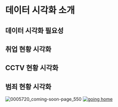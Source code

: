 # 데이터 시각화 소개

## 데이터 시각화 필요성
## 취업 현황 시각화
## CCTV 현황 시각화
## 범죄 현황 시각화

![0005720_coming-soon-page_550](https://user-images.githubusercontent.com/10287629/104704273-c6918c80-575b-11eb-9fca-8bff77df20c5.jpeg)
[![going home](https://user-images.githubusercontent.com/10287629/104793991-511fcd80-57e8-11eb-86c8-27356c8dd83d.png)](https://logistex.github.io/smart_IT/)
